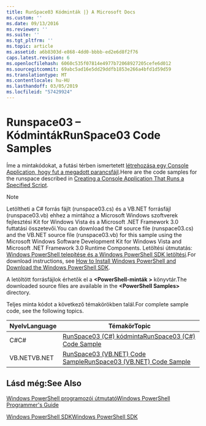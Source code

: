 ```yaml
---
title: RunSpace03 Kódminták |} A Microsoft Docs
ms.custom: ''
ms.date: 09/13/2016
ms.reviewer: ''
ms.suite: ''
ms.tgt_pltfrm: ''
ms.topic: article
ms.assetid: a6b8303d-e868-4dd0-bbbb-ed2e6d8f2f76
caps.latest.revision: 6
ms.openlocfilehash: 6060c535f07814e4977b72068927205cefe6d012
ms.sourcegitcommit: 69abc5ad16e5dd29ddfb1853e266a4bfd1d59d59
ms.translationtype: MT
ms.contentlocale: hu-HU
ms.lasthandoff: 03/05/2019
ms.locfileid: "57429924"
---
```

# <a name="runspace03-code-samples"></a><span data-ttu-id="7f9ee-102">Runspace03 – Kódminták</span><span class="sxs-lookup"><span data-stu-id="7f9ee-102">RunSpace03 Code Samples</span></span>

<span data-ttu-id="7f9ee-103">Íme a mintakódokat, a futási térben ismertetett [létrehozása egy Console Application, hogy fut a megadott parancsfájl](http://msdn.microsoft.com/en-us/a93e6006-36db-4bcc-b9da-c5bebf4ffd68).</span><span class="sxs-lookup"><span data-stu-id="7f9ee-103">Here are the code samples for the runspace described in [Creating a Console Application That Runs a Specified Script](http://msdn.microsoft.com/en-us/a93e6006-36db-4bcc-b9da-c5bebf4ffd68).</span></span>

> [!NOTE]
> <span data-ttu-id="7f9ee-104">Letöltheti a C# forrás fájlt (runspace03.cs) és a VB.NET forrásfájl (runspace03.vb) ehhez a mintához a Microsoft Windows szoftverek fejlesztési Kit for Windows Vista és a Microsoft .NET Framework 3.0 futtatási összetevői.</span><span class="sxs-lookup"><span data-stu-id="7f9ee-104">You can download the C# source file (runspace03.cs) and the VB.NET source file (runspace03.vb) for this sample using the Microsoft Windows Software Development Kit for Windows Vista and Microsoft .NET Framework 3.0 Runtime Components.</span></span> <span data-ttu-id="7f9ee-105">Letöltési útmutatás: [Windows PowerShell telepítése és a Windows PowerShell SDK letöltési](/powershell/developer/installing-the-windows-powershell-sdk).</span><span class="sxs-lookup"><span data-stu-id="7f9ee-105">For download instructions, see [How to Install Windows PowerShell and Download the Windows PowerShell SDK](/powershell/developer/installing-the-windows-powershell-sdk).</span></span>
>
> <span data-ttu-id="7f9ee-106">A letöltött forrásfájlok érhetők el a  **\<PowerShell-minták >** könyvtár.</span><span class="sxs-lookup"><span data-stu-id="7f9ee-106">The downloaded source files are available in the **\<PowerShell Samples>** directory.</span></span>

<span data-ttu-id="7f9ee-107">Teljes minta kódot a következő témakörökben talál.</span><span class="sxs-lookup"><span data-stu-id="7f9ee-107">For complete sample code, see the following topics.</span></span>

|<span data-ttu-id="7f9ee-108">Nyelv</span><span class="sxs-lookup"><span data-stu-id="7f9ee-108">Language</span></span>|<span data-ttu-id="7f9ee-109">Témakör</span><span class="sxs-lookup"><span data-stu-id="7f9ee-109">Topic</span></span>|
|--------------|-----------|
|<span data-ttu-id="7f9ee-110">C#</span><span class="sxs-lookup"><span data-stu-id="7f9ee-110">C#</span></span>|[<span data-ttu-id="7f9ee-111">RunSpace03 (C#) kódminta</span><span class="sxs-lookup"><span data-stu-id="7f9ee-111">RunSpace03 (C#) Code Sample</span></span>](./runspace03-csharp-code-sample.md)|
|<span data-ttu-id="7f9ee-112">VB.NET</span><span class="sxs-lookup"><span data-stu-id="7f9ee-112">VB.NET</span></span>|[<span data-ttu-id="7f9ee-113">RunSpace03 (VB.NET) Code Sample</span><span class="sxs-lookup"><span data-stu-id="7f9ee-113">RunSpace03 (VB.NET) Code Sample</span></span>](./runspace03-vb-net-code-sample.md)|

## <a name="see-also"></a><span data-ttu-id="7f9ee-114">Lásd még:</span><span class="sxs-lookup"><span data-stu-id="7f9ee-114">See Also</span></span>

[<span data-ttu-id="7f9ee-115">Windows PowerShell programozói útmutató</span><span class="sxs-lookup"><span data-stu-id="7f9ee-115">Windows PowerShell Programmer's Guide</span></span>](./windows-powershell-programmer-s-guide.md)

[<span data-ttu-id="7f9ee-116">Windows PowerShell SDK</span><span class="sxs-lookup"><span data-stu-id="7f9ee-116">Windows PowerShell SDK</span></span>](../windows-powershell-reference.md)